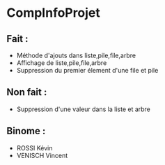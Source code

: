 # CompInfoProjet

## Fait :
- Méthode d'ajouts dans liste,pile,file,arbre
- Affichage de liste,pile,file,arbre
- Suppression du premier élement d'une file et pile

## Non fait :
- Suppression d'une valeur dans la liste et arbre

## Binome : 

* ROSSI Kévin
* VENISCH Vincent
